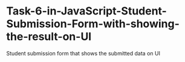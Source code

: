 # Task-6-in-JavaScript-Student-Submission-Form-with-showing-the-result-on-UI
Student submission form that shows the submitted data on UI
